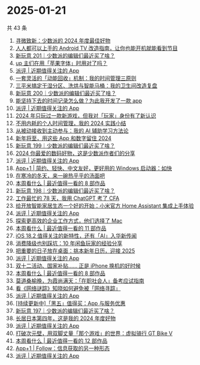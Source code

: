 # 2025-01-21

共 43 条

<!-- BEGIN SSPAI -->
<!-- 最后更新时间 2025-01-21 16:18:37 +0800 -->
1. [寻微致新：少数派的 2024 年度最佳好物](https://sspai.com/post/95681)
1. [人人都可以上手的 Android TV 改造指南，让你也能开机就能看到节目](https://sspai.com/post/95529)
1. [新玩意 201｜少数派的编辑们最近买了啥？](https://sspai.com/post/95667)
1. [up 主们在用「苹果字体」时用对了吗？](https://sspai.com/post/95200)
1. [派评 | 近期值得关注的 App](https://sspai.com/post/95588)
1. [一套灵活的「动能回收」机制：我的时间管理三原则](https://sspai.com/post/95533)
1. [三平米搞定干湿分区、洗烘与智能马桶：我的卫生间改造复盘](https://sspai.com/post/95526)
1. [新玩意 200｜少数派的编辑们最近买了啥？](https://sspai.com/post/95517)
1. [能坚持下去的时间记录怎么做？为此我开发了一款 app](https://sspai.com/post/94606)
1. [派评 | 近期值得关注的 App](https://sspai.com/post/95414)
1. [2024 年只玩过一款新游戏，但我对「玩家」身份有了新认识](https://sspai.com/post/95265)
1. [不用内耗的个人时间管理，我的 2024 实践小结](https://sspai.com/post/95280)
1. [从被动接收到主动参与：我的 AI 辅助学习方法论](https://sspai.com/post/95147)
1. [新年将至，用这些 App 和数字留住 2024](https://sspai.com/post/95190)
1. [新玩意 199｜少数派的编辑们最近买了啥？](https://sspai.com/post/95178)
1. [2024 你最爱的数码好物，这是少数派作者们的分享](https://sspai.com/post/95003)
1. [派评 | 近期值得关注的 App](https://sspai.com/post/95088)
1. [App+1 | 简约、轻快、中文友好，更好用的 Windows 启动器：如快](https://sspai.com/post/95005)
1. [在寒冷的冬天，来一碗热乎乎的汤面吧](https://sspai.com/post/94969)
1. [本周看什么 | 最近值得一看的 8 部作品](https://sspai.com/post/95015)
1. [新玩意 198｜少数派的编辑们最近买了啥？](https://sspai.com/post/94985)
1. [工作最忙的 78 天，我用 ChatGPT 考了 CFA](https://sspai.com/post/94340)
1. [给开放智能家居生态一个好的开始：小米官方 Home Assistant 集成上手体验](https://sspai.com/post/94916)
1. [派评 | 近期值得关注的 App](https://sspai.com/post/94903)
1. [探索更高效的企业工作方式，他们选择了 Mac](https://sspai.com/post/94868)
1. [本周看什么 | 最近值得一看的 11 部作品](https://sspai.com/post/94808)
1. [iOS 18.2 值得关注的新特性，还有「AI」入华新传闻](https://sspai.com/post/94448)
1. [消费降级也别踩坑：10 年闲鱼玩家的经验分享](https://sspai.com/post/92179)
1. [把重要的日子放在桌面：挑本新年日历，迎接 2025](https://sspai.com/post/94638)
1. [派评 | 近期值得关注的 App](https://sspai.com/post/94662)
1. [双十二活动、国家补贴…… 正是 iPhone 换机的好时候](https://sspai.com/post/94430)
1. [本周看什么 | 最近值得一看的 8 部作品](https://sspai.com/post/94583)
1. [莫道桑榆晚，为霞尚满天：「在职社会人」备考应试指南](https://sspai.com/post/88053)
1. [看《网络谜踪》知晓如何避免被「网络寻踪」](https://sspai.com/post/94414)
1. [派评 | 近期值得关注的 App](https://sspai.com/post/94421)
1. [[持续更新中]「黑五」值得买：App 与服务优惠](https://sspai.com/post/94378)
1. [新玩意 197｜少数派的编辑们最近买了啥？](https://sspai.com/post/94359)
1. [长居日本第四年，这是我的 2024 年度好物](https://sspai.com/post/94227)
1. [派评 | 近期值得关注的 App](https://sspai.com/post/94270)
1. [打破次元壁，用双脚丈量「那个游戏」的世界：虚拟骑行 GT Bike V](https://sspai.com/post/94229)
1. [本周看什么 | 最近值得一看的 12 部作品](https://sspai.com/post/94174)
1. [App+1 | Follow：信息获取的另一种形态](https://sspai.com/post/94104)
1. [派评 | 近期值得关注的 App](https://sspai.com/post/94027)
<!-- END SSPAI -->